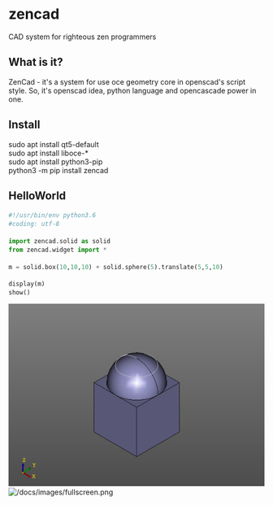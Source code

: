 # zencad
CAD system for righteous zen programmers

What is it?
-----------
ZenCad - it's a system for use oce geometry core in openscad's script style.
So, it's  openscad idea, python language and opencascade power in one.  

Install
-------
sudo apt install qt5-default  
sudo apt install liboce-*  
sudo apt install python3-pip  
python3 -m pip install zencad  

HelloWorld
----------
```python
#!/usr/bin/env python3.6
#coding: utf-8

import zencad.solid as solid
from zencad.widget import *

m = solid.box(10,10,10) + solid.sphere(5).translate(5,5,10)

display(m)
show()
```

![/docs/images/result.jpeg](/docs/images/result.jpeg)
![/docs/images/fullscreen.png](/docs/images/fullscreen.png)

